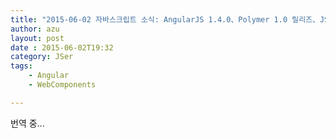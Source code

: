 ```yaml
---
title: "2015-06-02 자바스크립트 소식: AngularJS 1.4.0、Polymer 1.0 릴리즈、JS의 향후 흐름"
author: azu
layout: post
date : 2015-06-02T19:32
category: JSer
tags:
    - Angular
    - WebComponents

---
```


번역 중...
